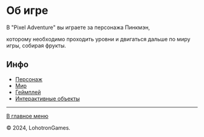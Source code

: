 # Об игре

В "Pixel Adventure" вы играете за персонажа Пинкмэн, 

которому необходимо проходить уровни и двигаться дальше по миру игры, собирая фрукты.


## Инфо

- [Персонаж](game/hero.md)
- [Мир](game/environment.md)
- [Геймплей](game/gameplay.md)
- [Интерактивные объекты](game/interactiveObjects.md)

---

[В главное меню](../README.md)

© 2024, LohotronGames.